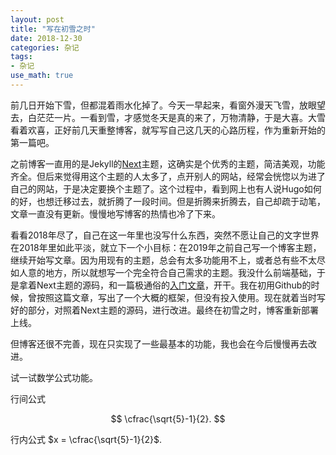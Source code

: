 ```yaml
---
layout: post
title: "写在初雪之时"
date: 2018-12-30
categories: 杂记
tags: 
- 杂记
use_math: true
---
```

前几日开始下雪，但都混着雨水化掉了。今天一早起来，看窗外漫天飞雪，放眼望去，白茫茫一片。一看到雪，才感觉冬天是真的来了，万物清静，于是大喜。大雪看着欢喜，正好前几天重整博客，就写写自己这几天的心路历程，作为重新开始的第一篇吧。

之前博客一直用的是Jekyll的[Next](https://github.com/Simpleyyt/jekyll-theme-next)主题，这确实是个优秀的主题，简洁美观，功能齐全。但后来觉得用这个主题的人太多了，点开别人的网站，经常会恍惚以为进了自己的网站，于是决定要换个主题了。这个过程中，看到网上也有人说Hugo如何的好，也想迁移过去，就折腾了一段时间。但是折腾来折腾去，自己却疏于动笔，文章一直没有更新。慢慢地写博客的热情也冷了下来。

看看2018年尽了，自己在这一年里也没写什么东西，突然不愿让自己的文字世界在2018年里如此平淡，就立下一个小目标：在2019年之前自己写一个博客主题，继续开始写文章。因为用现有的主题，总会有太多功能用不上，或者总有些不太尽如人意的地方，所以就想写一个完全符合自己需求的主题。我没什么前端基础，于是拿着Next主题的源码，和一篇极通俗的[入门文章](http://jmcglone.com/guides/github-pages/)，开干。我在初用Github的时候，曾按照这篇文章，写出了一个大概的框架，但没有投入使用。现在就着当时写好的部分，对照着Next主题的源码，进行改进。最终在初雪之时，博客重新部署上线。

但博客还很不完善，现在只实现了一些最基本的功能，我也会在今后慢慢再去改进。

试一试数学公式功能。

行间公式

$$
\cfrac{\sqrt{5}-1}{2}.
$$

行内公式 $x = \cfrac{\sqrt{5}-1}{2}$.